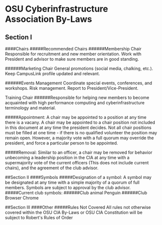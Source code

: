 # OSU Cyberinfrastructure Association By-Laws


## Section I
####Chairs
#####Recommended Chairs
######Membership Chair
Responsible for recruitment and new member orientation. Work
  with President and advisor to make sure members are in good standing.

######Marketing Chair
General promotions (social media, chalking, etc.). Keep CampusLink
  profile updated and relevant.

######Events Management
Coordinate special events, conferences, and workshops. Risk
  management. Report to President/Vice-President.

Training Chair
######Responsible for helping new members to become acquainted with high
  performance computing and cyberinfrastructure terminology and material.

#####Appointment:
A chair may be appointed to a position at any time there is a vacany. A chair may be appointed to a chair position not included in this document at any time the president decides. Not all chair positions must be filled at one time - if there is no qualified volunteer the position may remain open. However, a majority vote with a full quorum may override the president, and force a particular person to be appointed.

#####Removal:
Similar to an officer, a chair may be removed for behavior unbecoming a leadership position in the CIA at any time with a supermajority vote of the current officers (This does not include current chairs), and the agreement of the club advisor.



##Section II
####Symbols
#####Designation of a symbol:
A symbol may be designated at any time with a simple majority of a quorum of full members. Symbols are subject to approval by the club advisor.
#####Current club symbols:
######Club animal
Penguin
######Club Browser
Chrome



##Section III
####Other
#####Rules Not Covered
All rules not otherwise covered within the OSU CIA By-Laws or OSU CIA Constitution will be subject to Robert's Rules of Order

